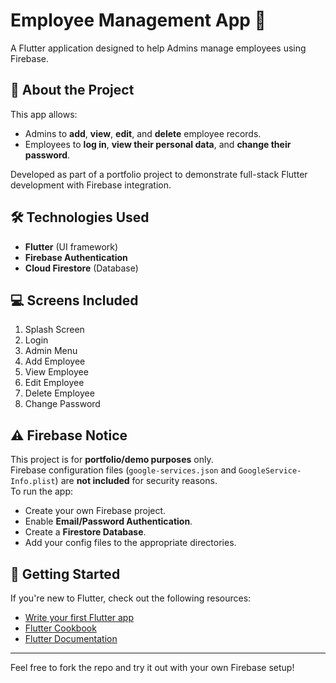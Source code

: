 # Employee Management App 👥

A Flutter application designed to help Admins manage employees using Firebase.

## 📱 About the Project

This app allows:
- Admins to **add**, **view**, **edit**, and **delete** employee records.
- Employees to **log in**, **view their personal data**, and **change their password**.

Developed as part of a portfolio project to demonstrate full-stack Flutter development with Firebase integration.

## 🛠️ Technologies Used

- **Flutter** (UI framework)
- **Firebase Authentication**
- **Cloud Firestore** (Database)

## 💻 Screens Included

1. Splash Screen  
2. Login  
3. Admin Menu  
4. Add Employee  
5. View Employee  
6. Edit Employee  
7. Delete Employee  
8. Change Password

## ⚠️ Firebase Notice

This project is for **portfolio/demo purposes** only.  
Firebase configuration files (`google-services.json` and `GoogleService-Info.plist`) are **not included** for security reasons.  
To run the app:
- Create your own Firebase project.
- Enable **Email/Password Authentication**.
- Create a **Firestore Database**.
- Add your config files to the appropriate directories.


## 📂 Getting Started

If you're new to Flutter, check out the following resources:

- [Write your first Flutter app](https://docs.flutter.dev/get-started/codelab)
- [Flutter Cookbook](https://docs.flutter.dev/cookbook)
- [Flutter Documentation](https://docs.flutter.dev/)

---

Feel free to fork the repo and try it out with your own Firebase setup!

